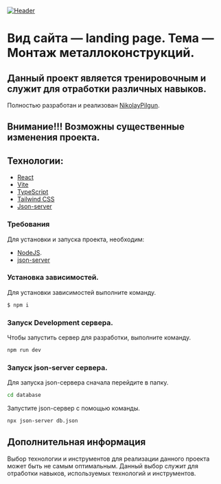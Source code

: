 [![Header](https://github.com/NikolayPilgun/MetalStructures/blob/main/public/1MetalStructures.png)](https://nikolaypilgun.ru/)

# Вид сайта — landing page. Тема — Монтаж металлоконструкций.

## Данный проект является тренировочным и служит для отработки различных навыков.

Полностью разработан и реализован [NikolayPilgun](https://github.com/NikolayPilgun).

## Внимание!!! Возможны существенные изменения проекта.

## Технологии:

- [React](https://ru.legacy.reactjs.org/)
- [Vite](https://vitejs.dev/)
- [TypeScript](https://www.typescriptlang.org/)
- [Tailwind CSS](https://tailwindcss.com/)
- [Json-server](https://github.com/typicode/json-server)

### Требования

Для установки и запуска проекта, необходим:

- [NodeJS](https://nodejs.org/).
- [json-server](https://www.npmjs.com/package/json-server)

### Установка зависимостей.

Для установки зависимостей выполните команду.

```sh
$ npm i
```

### Запуск Development сервера.

Чтобы запустить сервер для разработки, выполните команду.

```sh
npm run dev
```

### Запуск json-server сервера.

Для запуска json-сервера сначала перейдите в папку.

```sh
cd database
```

Запустите json-сервер с помощью команды.

```sh
npx json-server db.json
```

## Дополнительная информация

Выбор технологии и инструментов для реализации данного проекта может быть не самым оптимальным.
Данный выбор служит для отработки навыков, используемых технологий и инструментов.
